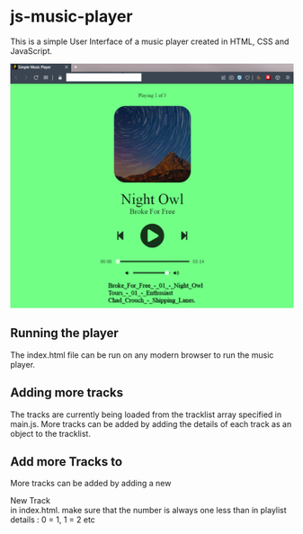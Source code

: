 # js-music-player
This is a simple User Interface of a music player created in HTML, CSS and JavaScript.

![Output](/output/html-css.png)

## Running the player

The index.html file can be run on any modern browser to run the music player.

## Adding more tracks

The tracks are currently being loaded from the tracklist array specified in main.js. More tracks can be added by adding the details of each track as an object to the tracklist.

## Add more Tracks to <playlist>

More tracks can be added by adding a new <div class="track-number" onclick="numberTrack(track_index ,number = '#')" >New Track</div> in index.html.
make sure that the number is always one less than in playlist details : 0 = 1, 1 = 2 etc
